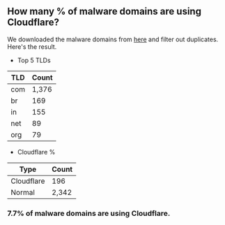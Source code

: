 ## How many % of malware domains are using Cloudflare?


We downloaded the malware domains from [here](https://urlhaus.abuse.ch) and filter out duplicates.
Here's the result.


[//]: # (start replacement)


- Top 5 TLDs

| TLD | Count |
| --- | --- |
| com | 1,376 |
| br | 169 |
| in | 155 |
| net | 89 |
| org | 79 |


- Cloudflare %

| Type | Count |
| --- | --- |
| Cloudflare | 196 |
| Normal | 2,342 |


### 7.7% of malware domains are using Cloudflare.